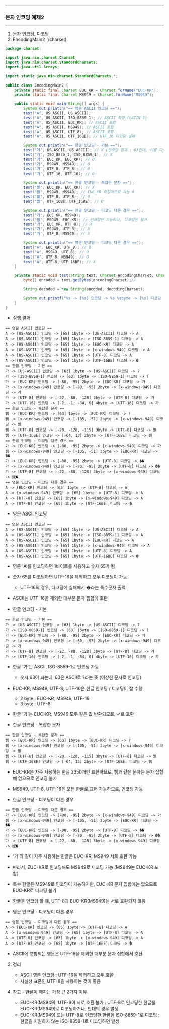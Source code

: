 -----
### 문자 인코딩 예제2
-----
1. 문자 인코딩, 디코딩
2. EncodingMain2 (/charset)
```java
package charset;

import java.nio.charset.Charset;
import java.nio.charset.StandardCharsets;
import java.util.Arrays;

import static java.nio.charset.StandardCharsets.*;

public class EncodingMain2 {
    private static final Charset EUC_KR = Charset.forName("EUC-KR");
    private static final Charset MS949 = Charset.forName("MS949");

    public static void main(String[] args) {
        System.out.println("== 영문 ASCII 인코딩 ==");
        test("A", US_ASCII, US_ASCII);
        test("A", US_ASCII, ISO_8859_1); // ASCII 확장 (LATIN-1)
        test("A", US_ASCII, EUC_KR); // ASCII 포함
        test("A", US_ASCII, MS949); // ASCII 포함
        test("A", US_ASCII, UTF_8); // ASCII 포함
        test("A", US_ASCII, UTF_16BE); // UTF_16 디코딩 실패

        System.out.println("== 한글 인코딩 - 기본 ==");
        test("가", US_ASCII, US_ASCII); // X (인코딩 결과 : 63인데, 이를 디코딩하면 값이 ?)
        test("가", ISO_8859_1, ISO_8859_1); // X
        test("가", EUC_KR, EUC_KR); // O
        test("가", MS949, MS949); // O
        test("가", UTF_8, UTF_8); // O
        test("가", UTF_16, UTF_16); // O

        System.out.println("== 한글 인코딩 - 복잡한 문자 ==");
        test("쀍", EUC_KR, EUC_KR); // X
        test("쀍", MS949, MS949); // EUC_KR 확장이므로 가능 O
        test("쀍", UTF_8, UTF_8); // O
        test("쀍", UTF_16BE, UTF_16BE); // O

        System.out.println("== 한글 인코딩 - 디코딩 다른 경우 ==");
        test("가", EUC_KR, MS949);
        test("쀍", MS949, EUC_KR); // 인코딩은 가능하나, 디코딩은 불가
        test("가", EUC_KR, UTF_8); // X
        test("가", MS949, UTF_8); // X
        test("가", UTF_8, MS949); // X

        System.out.println("== 영문 인코딩 - 디코딩 다른 경우 ==");
        test("A", EUC_KR, UTF_8); // O
        test("A", MS949, UTF_8); // O
        test("A", UTF_8, MS949); // O
        test("A", UTF_8, UTF_16BE); // X
    }

    private static void test(String text, Charset encodingCharset, Charset decodingCharset) {
        byte[] encoded = text.getBytes(encodingCharset);//

        String decoded = new String(encoded, decodingCharset);

        System.out.printf("%s -> [%s] 인코딩 -> %s %sbyte -> [%s] 디코딩 -> %s\n", text, encodingCharset, Arrays.toString(encoded), encoded.length, decodingCharset, decoded);
    }
}
```

  - 실행 결과
```
== 영문 ASCII 인코딩 ==
A -> [US-ASCII] 인코딩 -> [65] 1byte -> [US-ASCII] 디코딩 -> A
A -> [US-ASCII] 인코딩 -> [65] 1byte -> [ISO-8859-1] 디코딩 -> A
A -> [US-ASCII] 인코딩 -> [65] 1byte -> [EUC-KR] 디코딩 -> A
A -> [US-ASCII] 인코딩 -> [65] 1byte -> [x-windows-949] 디코딩 -> A
A -> [US-ASCII] 인코딩 -> [65] 1byte -> [UTF-8] 디코딩 -> A
A -> [US-ASCII] 인코딩 -> [65] 1byte -> [UTF-16BE] 디코딩 -> �
== 한글 인코딩 - 기본 ==
가 -> [US-ASCII] 인코딩 -> [63] 1byte -> [US-ASCII] 디코딩 -> ?
가 -> [ISO-8859-1] 인코딩 -> [63] 1byte -> [ISO-8859-1] 디코딩 -> ?
가 -> [EUC-KR] 인코딩 -> [-80, -95] 2byte -> [EUC-KR] 디코딩 -> 가
가 -> [x-windows-949] 인코딩 -> [-80, -95] 2byte -> [x-windows-949] 디코딩 -> 가
가 -> [UTF-8] 인코딩 -> [-22, -80, -128] 3byte -> [UTF-8] 디코딩 -> 가
가 -> [UTF-16] 인코딩 -> [-2, -1, -84, 0] 4byte -> [UTF-16] 디코딩 -> 가
== 한글 인코딩 - 복잡한 문자 ==
쀍 -> [EUC-KR] 인코딩 -> [63] 1byte -> [EUC-KR] 디코딩 -> ?
쀍 -> [x-windows-949] 인코딩 -> [-105, -51] 2byte -> [x-windows-949] 디코딩 -> 쀍
쀍 -> [UTF-8] 인코딩 -> [-20, -128, -115] 3byte -> [UTF-8] 디코딩 -> 쀍
쀍 -> [UTF-16BE] 인코딩 -> [-64, 13] 2byte -> [UTF-16BE] 디코딩 -> 쀍
== 한글 인코딩 - 디코딩 다른 경우 ==
가 -> [EUC-KR] 인코딩 -> [-80, -95] 2byte -> [x-windows-949] 디코딩 -> 가
쀍 -> [x-windows-949] 인코딩 -> [-105, -51] 2byte -> [EUC-KR] 디코딩 -> ��
가 -> [EUC-KR] 인코딩 -> [-80, -95] 2byte -> [UTF-8] 디코딩 -> ��
가 -> [x-windows-949] 인코딩 -> [-80, -95] 2byte -> [UTF-8] 디코딩 -> ��
가 -> [UTF-8] 인코딩 -> [-22, -80, -128] 3byte -> [x-windows-949] 디코딩 -> 媛�
== 영문 인코딩 - 디코딩 다른 경우 ==
A -> [EUC-KR] 인코딩 -> [65] 1byte -> [UTF-8] 디코딩 -> A
A -> [x-windows-949] 인코딩 -> [65] 1byte -> [UTF-8] 디코딩 -> A
A -> [UTF-8] 인코딩 -> [65] 1byte -> [x-windows-949] 디코딩 -> A
A -> [UTF-8] 인코딩 -> [65] 1byte -> [UTF-16BE] 디코딩 -> �
```

  - 영문 ASCII 인코딩
```
== 영문 ASCII 인코딩 ==
A -> [US-ASCII] 인코딩 -> [65] 1byte -> [US-ASCII] 디코딩 -> A
A -> [US-ASCII] 인코딩 -> [65] 1byte -> [ISO-8859-1] 디코딩 -> A
A -> [US-ASCII] 인코딩 -> [65] 1byte -> [EUC-KR] 디코딩 -> A
A -> [US-ASCII] 인코딩 -> [65] 1byte -> [x-windows-949] 디코딩 -> A
A -> [US-ASCII] 인코딩 -> [65] 1byte -> [UTF-8] 디코딩 -> A
A -> [US-ASCII] 인코딩 -> [65] 1byte -> [UTF-16BE] 디코딩 -> �
```
  - 영문 'A'를 인코딩하면 1바이트를 사용하고 숫자 65가 됨
  - 숫자 65를 디코딩하면 UTF-16을 제외하고 모두 디코딩이 가능
    + UTF-16의 경우, 디코딩에 실패해서 �라는 특수문자 출력
  - ASCII는 UTF-16을 제외한 대부분 문자 집합에 호환

  - 한글 인코딩 - 기본
```
== 한글 인코딩 - 기본 ==
가 -> [US-ASCII] 인코딩 -> [63] 1byte -> [US-ASCII] 디코딩 -> ?
가 -> [ISO-8859-1] 인코딩 -> [63] 1byte -> [ISO-8859-1] 디코딩 -> ?
가 -> [EUC-KR] 인코딩 -> [-80, -95] 2byte -> [EUC-KR] 디코딩 -> 가
가 -> [x-windows-949] 인코딩 -> [-80, -95] 2byte -> [x-windows-949] 디코딩 -> 가
가 -> [UTF-8] 인코딩 -> [-22, -80, -128] 3byte -> [UTF-8] 디코딩 -> 가
가 -> [UTF-16] 인코딩 -> [-2, -1, -84, 0] 4byte -> [UTF-16] 디코딩 -> 가
```
  - 한글 '가'는 ASCII, ISO-8859-1로 인코딩 가능
    + 숫자 63이 되는데, 63은 ASCII로 ?라는 뜻 (이상한 문자로 인코딩)
  - EUC-KR, MS949, UTF-8, UTF-16은 한글 인코딩 / 디코딩이 잘 수행
    + 2 byte : EUC-KR, MS949, UTF-16
    + 3 byte : UTF-8
  - 한글 '가'는 EUC-KR, MS949 모두 같은 값 반환되므로, 서로 호환

  - 한글 인코딩 - 복잡한 문자
```
== 한글 인코딩 - 복잡한 문자 ==
쀍 -> [EUC-KR] 인코딩 -> [63] 1byte -> [EUC-KR] 디코딩 -> ?
쀍 -> [x-windows-949] 인코딩 -> [-105, -51] 2byte -> [x-windows-949] 디코딩 -> 쀍
쀍 -> [UTF-8] 인코딩 -> [-20, -128, -115] 3byte -> [UTF-8] 디코딩 -> 쀍
쀍 -> [UTF-16BE] 인코딩 -> [-64, 13] 2byte -> [UTF-16BE] 디코딩 -> 쀍
```
  - EUC-KR은 자주 사용하는 한글 2350개만 표현하므로, 쀍과 같은 문자는 문자 집합에 없으므로 인코딩 불가
  - MS949, UTF-8, UTF-16은 모든 한글로 표현 가능하므로, 인코딩 가능

  - 한글 인코딩 - 디코딩이 다른 경우
```
== 한글 인코딩 - 디코딩 다른 경우 ==
가 -> [EUC-KR] 인코딩 -> [-80, -95] 2byte -> [x-windows-949] 디코딩 -> 가
쀍 -> [x-windows-949] 인코딩 -> [-105, -51] 2byte -> [EUC-KR] 디코딩 -> ��
가 -> [EUC-KR] 인코딩 -> [-80, -95] 2byte -> [UTF-8] 디코딩 -> ��
가 -> [x-windows-949] 인코딩 -> [-80, -95] 2byte -> [UTF-8] 디코딩 -> ��
가 -> [UTF-8] 인코딩 -> [-22, -80, -128] 3byte -> [x-windows-949] 디코딩 -> 媛�
```

  - '가'와 같이 자주 사용하는 한글은 EUC-KR, MS949 서로 호환 가능
  - 따라서, EUC-KR로 인코딩해도 MS949로 디코딩 가능 (MS949는 EUC-KR 포함)
  - 특수 한글은 MS949로 인코딩이 가능하지만, EUC-KR 문자 집합에는 없으므로 EUC-KR로 디코딩 불가
  - 한글을 인코딩 할 떄, UTF-8과 EUC-KR(MS949)는 서로 호환되지 않음

  - 영문 인코딩 - 디코딩이 다른 경우
```
== 영문 인코딩 - 디코딩이 다른 경우 ==
A -> [EUC-KR] 인코딩 -> [65] 1byte -> [UTF-8] 디코딩 -> A
A -> [x-windows-949] 인코딩 -> [65] 1byte -> [UTF-8] 디코딩 -> A
A -> [UTF-8] 인코딩 -> [65] 1byte -> [x-windows-949] 디코딩 -> A
A -> [UTF-8] 인코딩 -> [65] 1byte -> [UTF-16BE] 디코딩 -> �
```
  - ASCII에 포함되는 영문은 UTF-16을 제외한 대부분 문자 집합에서 호환

3. 정리
   - ASCII 영문 인코딩 : UTF-16을 제외하고 모두 호환
   - 사실상 표준인 UTF-8을 사용하는 것이 좋음

4. 참고 - 한글이 깨지는 가장 큰 2가지 이유
   - EUC-KR(MS949), UTF-8이 서로 호환 불가 : UTF-8로 인코딩한 한글을 EUC-KR(MS949)로 디코딩하거나, 반대의 경우 발생
   - EUC-KR(MS949) 또는 UTF-8로 인코딩한 한글을 ISO-8859-1로 디코딩 : 한글을 지원하지 않는 ISO-8859-1로 디코딩하면 발생
